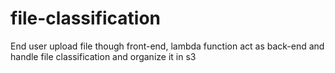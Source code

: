 # file-classification
End user upload file though front-end, lambda function act as back-end and handle file classification and organize it in s3
